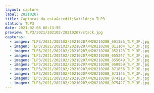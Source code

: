 ```yaml
---
layout: capture
label: 20210207
title: Capturas da esta&ccedil;&atilde;o TLP3
station: TLP3
date: 2021-02-08 00:13:55
preview: TLP3/2021/202102/20210207/stack.jpg
capturas:
  - imagem: TLP3/2021/202102/20210207/M20210208_001355_TLP_3P.jpg
  - imagem: TLP3/2021/202102/20210207/M20210208_011104_TLP_3P.jpg
  - imagem: TLP3/2021/202102/20210207/M20210208_052123_TLP_3P.jpg
  - imagem: TLP3/2021/202102/20210207/M20210208_055247_TLP_3P.jpg
  - imagem: TLP3/2021/202102/20210207/M20210208_055649_TLP_3P.jpg
  - imagem: TLP3/2021/202102/20210207/M20210208_060859_TLP_3P.jpg
  - imagem: TLP3/2021/202102/20210207/M20210208_071856_TLP_3P.jpg
  - imagem: TLP3/2021/202102/20210207/M20210208_073145_TLP_3P.jpg
  - imagem: TLP3/2021/202102/20210207/M20210208_074218_TLP_3P.jpg
  - imagem: TLP3/2021/202102/20210207/M20210208_075427_TLP_3P.jpg
---
```

